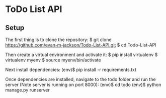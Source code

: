# ToDo List API

## Setup

The first thing is to clone the repository:
    $ git clone https://github.com/evan-m-jackson/Todo-List-API.git
    $ cd Todo-List-API

Then create a virtual environment and activate it:
    $ pip install virtualenv
    $ virtualenv myenv
    $ source myenv/bin/activate

Next install dependencies:
    (env)$ pip install -r requirements.txt

Once dependencies are installed, navigate to the todo folder and run the server (Note server is running on port 8000):
    (env)$ cd todo
    (env)$ python manage.py runserver